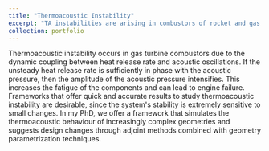 ```yaml
---
title: "Thermoacoustic Instability"
excerpt: "TA instabilities are arising in combustors of rocket and gas turbine engines.<br/><img src='/images/projects/thermoacoustics/azimuthal.gif' width='600'>"
collection: portfolio
---
```


Thermoacoustic instability occurs in gas turbine combustors due to the dynamic coupling between heat release rate and acoustic oscillations. If the unsteady heat release rate is sufficiently in phase with the acoustic pressure, then the amplitude of the acoustic pressure intensifies. This increases the fatigue of the components and can lead to engine failure. Frameworks that offer quick and accurate results to study thermoacoustic instability are desirable, since the system's stability is extremely sensitive to small changes. In my PhD, we offer a framework that simulates the thermoacoustic behaviour of increasingly complex geometries and suggests design changes through adjoint methods combined with geometry parametrization techniques.